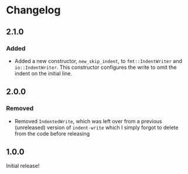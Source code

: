 # Changelog

## 2.1.0

### Added

- Added a new constructor, `new_skip_indent`, to `fmt::IndentWriter` and `io::IndentWriter`. This constructor configures the write to omit the indent on the initial line.

## 2.0.0

### Removed

- Removed `IndentedWrite`, which was left over from a previous (unreleased) version of `indent-write` which I simply forgot to delete from the code before releasing

## 1.0.0

Initial release!
